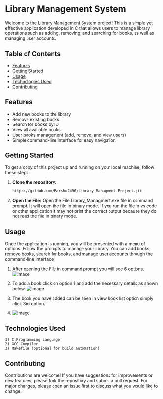 # Library Management System

Welcome to the Library Management System project! This is a simple yet effective application developed in C that allows users to manage library operations such as adding, removing, and searching for books, as well as managing user accounts.
## Table of Contents
- [Features](#features)
- [Getting Started](#getting-started)
- [Usage](#usage)
- [Technologies Used](#technologies-used)
- [Contributing](#contributing)

## Features
- Add new books to the library
- Remove existing books
- Search for books by ID
- View all available books
- User books management (add, remove, and view users)
- Simple command-line interface for easy navigation

## Getting Started
To get a copy of this project up and running on your local machine, follow these steps:

1. **Clone the repository:**
   ```bash
   https://github.com/Parshu2496/Library-Managment-Project.git
2. **Open the File:**
   Open the File Library_Managment.exe file in command prompt. It will open the file in binary mode. If you run the file in vs code or other application it may not print the correct output because they do not read the file in binary mode.


## Usage
Once the application is running, you will be presented with a menu of options. Follow the prompts to manage your library. You can add books, remove books, search for books, and manage user accounts through the command-line interface.
1. After opening the File in command prompt you will see 6 options.
   ![Image](https://github.com/Parshu2496/Library-Managment-Project/blob/main/Screenshot%202024-12-25%20103110.png)

2. To add a book click on option 1 and add the necessary details as shown below.
   ![image](https://github.com/Parshu2496/Library-Managment-Project/blob/main/Screenshot%202024-12-25%20103220.png)

3. The book you have added can be seen in view book list option simply click 3rd option.
4. ![image](https://github.com/Parshu2496/Library-Managment-Project/blob/main/Screenshot%202024-12-25%20113343.png)
## Technologies Used
    1) C Programming Language
    2) GCC Compiler
    3) Makefile (optional for build automation)

## Contributing
Contributions are welcome! If you have suggestions for improvements or new features, please fork the repository and submit a pull request. For major changes, please open an issue first to discuss what you would like to change.
